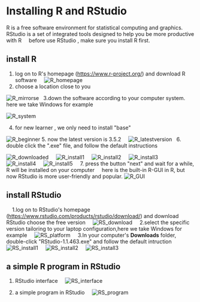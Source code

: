 
#  Installing R and RStudio
R is a free software environment for statistical computing and graphics.
&nbsp;
&nbsp;
RStudio is a set of integrated tools designed to help you be more productive with R
&nbsp;
&nbsp;
before use RStudio , make sure you install R first.
&nbsp;
&nbsp;
## install R 

1. log on to R's homepage (https://www.r-project.org/) and download R software
&nbsp;
&nbsp;
![R_homepage](https://github.com/trustxiaoqinwang/Microeconometrics_TA_Session/blob/master/Session1/Figures/R_homepage.png)
2. choose a location close to you
&nbsp;
&nbsp;

![R_mirrorse](https://github.com/trustxiaoqinwang/Microeconometrics_TA_Session/blob/master/Session1/Figures/R_mirrors.png)
&nbsp;
3.down the software according to your computer system. here we take Windows for example
&nbsp;
&nbsp;

![R_system](https://github.com/trustxiaoqinwang/Microeconometrics_TA_Session/blob/master/Session1/Figures/R_system.png)
&nbsp;

4. for new learner , we only need to install "base"
&nbsp;
&nbsp;

![R_beginner](https://github.com/trustxiaoqinwang/Microeconometrics_TA_Session/blob/master/Session1/Figures/R_beginner.png)
5. now the latest version is 3.5.2
&nbsp;
&nbsp;
![R_latestversion](https://github.com/trustxiaoqinwang/Microeconometrics_TA_Session/blob/master/Session1/Figures/R_latestversion.png)
&nbsp;
6. double click the ".exe" file, and follow the default instructions
&nbsp;
&nbsp;

![R_downloaded](https://github.com/trustxiaoqinwang/Microeconometrics_TA_Session/blob/master/Session1/Figures/R_downloaded.png)
&nbsp;
&nbsp;
![R_install1](https://github.com/trustxiaoqinwang/Microeconometrics_TA_Session/blob/master/Session1/Figures/R_install1.png)
&nbsp;
&nbsp;
![R_install2](https://github.com/trustxiaoqinwang/Microeconometrics_TA_Session/blob/master/Session1/Figures/R_install2.png)
&nbsp;
&nbsp;
![R_install3](https://github.com/trustxiaoqinwang/Microeconometrics_TA_Session/blob/master/Session1/Figures/R_install3.png)
&nbsp;
&nbsp;
![R_install4](https://github.com/trustxiaoqinwang/Microeconometrics_TA_Session/blob/master/Session1/Figures/R_install4.png)
&nbsp;
&nbsp;
![R_install5](https://github.com/trustxiaoqinwang/Microeconometrics_TA_Session/blob/master/Session1/Figures/R_install5.png)
&nbsp;
&nbsp;
7. press the button "next" and wait for a while, R will be installed on your computer
&nbsp;
&nbsp;
here is the built-in R-GUI in R, but now RStudio is more user-friendly and popular.
![R_GUI](https://github.com/trustxiaoqinwang/Microeconometrics_TA_Session/blob/master/Session1/Figures/R_GUI.png)

## install RStudio
&nbsp;
&nbsp;
1.log on to RStudio's homepage (https://www.rstudio.com/products/rstudio/download/) and download RStudio 
 choose the free version
&nbsp;
&nbsp;
![RS_download](https://github.com/trustxiaoqinwang/Microeconometrics_TA_Session/blob/master/Session1/Figures/RS_download.png)
&nbsp;
&nbsp;
2.select the specific version tailoring to your laptop configuration,here we take Windows for example
&nbsp;
&nbsp;
 ![RS_platform](https://github.com/trustxiaoqinwang/Microeconometrics_TA_Session/blob/master/Session1/Figures/RS_platform.png)
&nbsp;
&nbsp;
3.In your computer's **Downloads** folder, double-click "RStudio-1.1.463.exe" and follow the default intruction
&nbsp;
&nbsp;
![RS_install1](https://github.com/trustxiaoqinwang/Microeconometrics_TA_Session/blob/master/Session1/Figures/RS_install1.png)
&nbsp;
&nbsp;
![RS_install2](https://github.com/trustxiaoqinwang/Microeconometrics_TA_Session/blob/master/Session1/Figures/RS_install2.png)
&nbsp;
&nbsp;
![RS_install3](https://github.com/trustxiaoqinwang/Microeconometrics_TA_Session/blob/master/Session1/Figures/RS_install3.png)


##  a simple R program in RStudio
1. RStudio interface
&nbsp;
&nbsp;
![RS_interface](https://github.com/trustxiaoqinwang/Microeconometrics_TA_Session/blob/master/Session1/Figures/RS_interface.png)

2. a simple program in RStudio
&nbsp;
&nbsp;
![RS_program](https://github.com/trustxiaoqinwang/Microeconometrics_TA_Session/blob/master/Session1/Figures/RS_program.png)


